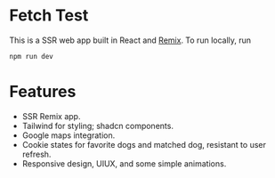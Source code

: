 # Fetch Test

This is a SSR web app built in React and [Remix](https://remix.run/).
To run locally, run
```
npm run dev
```

# Features
- SSR Remix app.
- Tailwind for styling; shadcn components.
- Google maps integration.
- Cookie states for favorite dogs and matched dog, resistant to user refresh.
- Responsive design, UIUX, and some simple animations.